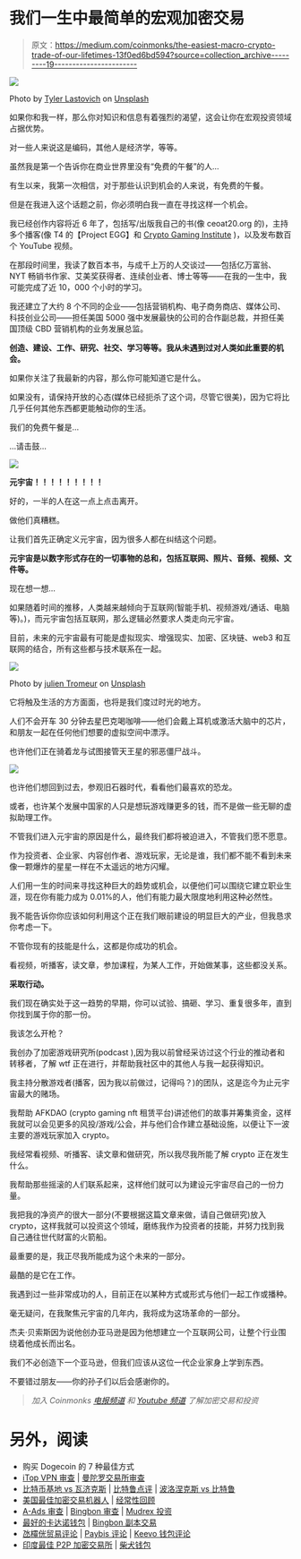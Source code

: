 # 我们一生中最简单的宏观加密交易

> 原文：<https://medium.com/coinmonks/the-easiest-macro-crypto-trade-of-our-lifetimes-13f0ed6bd594?source=collection_archive---------19----------------------->

![](img/dd6f11bb829d01cbe73999bb327e56c5.png)

Photo by [Tyler Lastovich](https://unsplash.com/@lastly?utm_source=medium&utm_medium=referral) on [Unsplash](https://unsplash.com?utm_source=medium&utm_medium=referral)

如果你和我一样，那么你对知识和信息有着强烈的渴望，这会让你在宏观投资领域占据优势。

对一些人来说这是编码，其他人是经济学，等等。

虽然我是第一个告诉你在商业世界里没有“免费的午餐”的人…

有生以来，我第一次相信，对于那些认识到机会的人来说，有免费的午餐。

但是在我进入这个话题之前，你必须明白我一直在寻找这样一个机会。

我已经创作内容将近 6 年了，包括写/出版我自己的书(像 ceoat20.org 的)，主持多个播客(像 T4 的【Project EGG】和 [Crypto Gaming Institute](http://cryptogaming.institute/podcast) )，以及发布数百个 YouTube 视频。

在那段时间里，我读了数百本书，与成千上万的人交谈过——包括亿万富翁、NYT 畅销书作家、艾美奖获得者、连续创业者、博士等等——在我的一生中，我可能完成了近 10，000 个小时的学习。

我还建立了大约 8 个不同的企业——包括营销机构、电子商务商店、媒体公司、科技创业公司——担任美国 5000 强中发展最快的公司的合作副总裁，并担任美国顶级 CBD 营销机构的业务发展总监。

**创造、建设、工作、研究、社交、学习等等。我从未遇到过对人类如此重要的机会。**

如果你关注了我最新的内容，那么你可能知道它是什么。

如果没有，请保持开放的心态(媒体已经扼杀了这个词，尽管它很美)，因为它将比几乎任何其他东西都更能触动你的生活。

我们的免费午餐是…

…请击鼓…

![](img/747460da82295ceaa1f0a2188b46e793.png)

**元宇宙！！！！！！！！！**

好的，一半的人在这一点上点击离开。

做他们真糟糕。

让我们首先正确定义元宇宙，因为很多人都在纠结这个问题。

**元宇宙是以数字形式存在的一切事物的总和，包括互联网、照片、音频、视频、文件等。**

现在想一想…

如果随着时间的推移，人类越来越倾向于互联网(智能手机、视频游戏/通话、电脑等)。)，而元宇宙包括互联网，那么逻辑必然要求人类走向元宇宙。

目前，未来的元宇宙最有可能是虚拟现实、增强现实、加密、区块链、web3 和互联网的结合，所有这些都与技术联系在一起。

![](img/54d31ce24ffcefe6474818b84b4bd9ac.png)

Photo by [julien Tromeur](https://unsplash.com/@julientromeur?utm_source=medium&utm_medium=referral) on [Unsplash](https://unsplash.com?utm_source=medium&utm_medium=referral)

它将触及生活的方方面面，也将是我们度过时光的地方。

人们不会开车 30 分钟去星巴克喝咖啡——他们会戴上耳机或激活大脑中的芯片，和朋友一起在任何他们想要的虚拟空间中漂浮。

也许他们正在骑着龙与试图接管天王星的邪恶僵尸战斗。

![](img/cfa0ebea1ce0402ab572bba44eaf6c20.png)

也许他们想回到过去，参观旧石器时代，看看他们最喜欢的恐龙。

或者，也许某个发展中国家的人只是想玩游戏赚更多的钱，而不是做一些无聊的虚拟助理工作。

不管我们进入元宇宙的原因是什么，最终我们都将被迫进入，不管我们愿不愿意。

作为投资者、企业家、内容创作者、游戏玩家，无论是谁，我们都不能不看到未来像一颗爆炸的星星一样在不太遥远的地方闪耀。

人们用一生的时间来寻找这种巨大的趋势或机会，以便他们可以围绕它建立职业生涯，现在你有能力成为 0.01%的人，他们有能力最大限度地利用这种必然性。

我不能告诉你你应该如何利用这个正在我们眼前建设的明显巨大的产业，但我恳求你考虑一下。

不管你现有的技能是什么，这都是你成功的机会。

看视频，听播客，读文章，参加课程，为某人工作，开始做某事，这些都没关系。

**采取行动。**

我们现在确实处于这一趋势的早期，你可以试验、搞砸、学习、重复很多年，直到你找到属于你的那一份。

我该怎么开枪？

我创办了加密游戏研究所(podcast ),因为我以前曾经采访过这个行业的推动者和转移者，了解 wtf 正在进行，并帮助我社区中的其他人与我一起获得知识。

我主持分散游戏者(播客，因为我以前做过，记得吗？)的团队，这是迄今为止元宇宙最大的赌场。

我帮助 AFKDAO (crypto gaming nft 租赁平台)讲述他们的故事并筹集资金，这样我就可以会见更多的风投/游戏/公会，并与他们合作建立基础设施，以便让下一波主要的游戏玩家加入 crypto。

我经常看视频、听播客、读文章和做研究，所以我尽我所能了解 crypto 正在发生什么。

我帮助那些摇滚的人们联系起来，这样他们就可以为建设元宇宙尽自己的一份力量。

我把我的净资产的很大一部分(不要根据这篇文章来做，请自己做研究)放入 crypto，这样我就可以投资这个领域，磨练我作为投资者的技能，并努力找到我自己通往世代财富的火箭船。

最重要的是，我正尽我所能成为这个未来的一部分。

最酷的是它在工作。

我遇到过一些非常成功的人，目前正在以某种方式或形式与他们一起工作或播种。

毫无疑问，在我聚焦元宇宙的几年内，我将成为这场革命的一部分。

杰夫·贝索斯因为说他创办亚马逊是因为他想建立一个互联网公司，让整个行业围绕着他成长而出名。

我们不必创造下一个亚马逊，但我们应该从这位一代企业家身上学到东西。

不要错过朋友——你的孙子们以后会感谢你的。

> *加入 Coinmonks* [*电报频道*](https://t.me/coincodecap) *和* [*Youtube 频道*](https://www.youtube.com/c/coinmonks/videos) *了解加密交易和投资*

# 另外，阅读

*   购买 Dogecoin 的 7 种最佳方式
*   [iTop VPN 审查](https://coincodecap.com/itop-vpn-review) | [曼陀罗交易所审查](https://coincodecap.com/mandala-exchange-review)
*   [比特币基地 vs 瓦济克斯](https://coincodecap.com/coinbase-vs-wazirx) | [比特鲁点评](https://coincodecap.com/bitrue-review) | [波洛涅克斯 vs 比特鲁](https://coincodecap.com/poloniex-vs-bittrex)
*   [美国最佳加密交易机器人](https://coincodecap.com/crypto-trading-bots-in-the-us) | [经常性回顾](https://coincodecap.com/changelly-review)
*   [A-Ads 审查](https://coincodecap.com/a-ads-review) | [Bingbon 审查](https://coincodecap.com/bingbon-review) | [Mudrex 投资](https://coincodecap.com/mudrex-invest-review-the-best-way-to-invest-in-crypto)
*   [最好的卡达诺钱包](https://coincodecap.com/best-cardano-wallets) | [Bingbon 副本交易](https://coincodecap.com/bingbon-copy-trading)
*   [氹欞侊贸易评论](https://coincodecap.com/anny-trade-review) | [Paybis 评论](https://coincodecap.com/paybis-review) | [Keevo 钱包评论](https://coincodecap.com/keevo-wallet-review)
*   [印度最佳 P2P 加密交易所](https://coincodecap.com/p2p-crypto-exchanges-in-india) | [柴犬钱包](https://coincodecap.com/baby-shiba-inu-wallets)